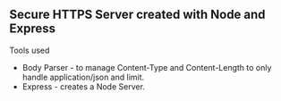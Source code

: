 ## Secure HTTPS Server created with Node and Express

Tools used

- Body Parser - to manage Content-Type and Content-Length to only handle application/json and limit.
- Express - creates a Node Server.
